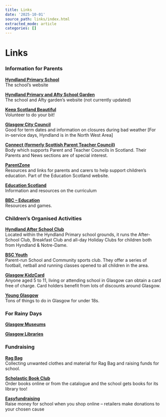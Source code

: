 ```yaml
---
title: Links
date: '2025-10-01'
source_path: links/index.html
extracted_mode: article
categories: []
---
```

# Links

### Information for Parents

**[Hyndland Primary School](https://blogs.glowscotland.org.uk/gc/hyndlandps/)**  
The school’s website

**[Hyndland Primary and Afty School Garden](http://hpaschoolgarden.wordpress.com/ "Hyndland Primary and Afty School Garden")**  
The school and Afty garden’s website (not currently updated)

**[Keep Scotland Beautiful](http://www.keepscotlandbeautiful.org/)**  
Volunteer to do your bit!

**[Glasgow City Council](http://www.glasgow.gov.uk/)**  
Good for term dates and information on closures during bad weather [For in-service days, Hyndland is in the North West Area]

**[Connect (formerly Scottish Parent Teacher Council)](https://connect.scot/)**  
Body which supports Parent and Teacher Councils in Scotland. Their Parents and News sections are of special interest.

**[ParentZone](https://education.gov.scot/parentzone/)**  
Resources and links for parents and carers to help support children’s education. Part of the Education Scotland website.

**[Education Scotland](https://education.gov.scot/)**  
Information and resources on the curriculum

**[BBC – Education](http://www.bbc.co.uk/education)**  
Resources and games.

### Children’s Organised Activities

**[Hyndland After School Club](http://www.hyndlandasc.org.uk/)**  
Located within the Hyndland Primary school grounds, it runs the After-School Club, Breakfast Club and all-day Holiday Clubs for children both from Hyndland & Notre-Dame.

**[BSC Youth](https://www.bscglasgow.co.uk/youth/bsc-youth/)**  
Parent-run School and Community sports club. They offer a series of football, netball and running classes opened to all children in the area.

**[Glasgow KidzCard](https://www.glasgowlife.org.uk/young-glasgow/glasgow-kidz-card)**  
Anyone aged 5 to 11, living or attending school in Glasgow can obtain a card free of charge. Card holders benefit from lots of discounts around Glasgow.

[**Young Glasgow**](http://www.glasgowlife.org.uk/young-glasgow "Young Glasgow")  
Tons of things to do in Glasgow for under 18s.

### For Rainy Days

**[Glasgow Museums](http://www.glasgowlife.org.uk/museums)**

**[Glasgow Libraries](http://www.glasgowlife.org.uk/libraries)**

### Fundraising

**[Rag Bag](http://www.rag-bag.co.uk/)**  
Collecting unwanted clothes and material for Rag Bag and raising funds for school.

**[Scholastic Book Club](https://shop.scholastic.co.uk/schools/hyndland-primary)**  
Order books online or from the catalogue and the school gets books for its library too!

**[Easyfundraising](https://www.easyfundraising.org.uk/causes/hyndlandprimary/ "easyfundraising")**  
Raise money for school when you shop online – retailers make donations to your chosen cause
